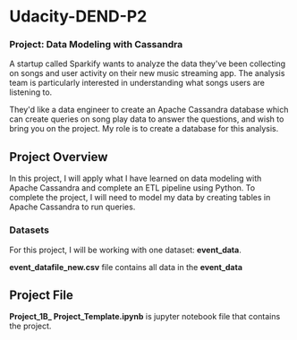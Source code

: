 # Udacity-DEND-P2

### Project: Data Modeling with Cassandra
A startup called Sparkify wants to analyze the data they've been collecting on songs and user activity on their new music streaming app. 
The analysis team is particularly interested in understanding what songs users are listening to.

They'd like a data engineer to create an Apache Cassandra database which can create queries on song play data to answer the questions, and wish to bring you on the project. 
My role is to create a database for this analysis. 

## Project Overview
In this project, I will apply what I have learned on data modeling with Apache Cassandra and complete an ETL pipeline using Python.
To complete the project, I will need to model my data by creating tables in Apache Cassandra to run queries. 

### Datasets
For this project, I will be working with one dataset: **event_data**. 

**event_datafile_new.csv** file contains all data in the **event_data** 

## Project File
**Project_1B_ Project_Template.ipynb** is jupyter notebook file that contains the project. 
